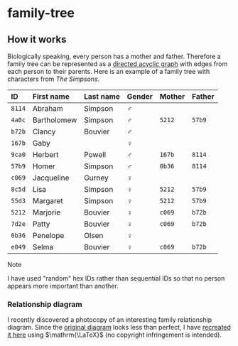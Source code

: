 # family-tree

## How it works

Biologically speaking, every person has a mother and father.
Therefore a family tree can be represented as a [directed acyclic graph][1] with edges from each person to their parents.
Here is an example of a family tree with characters from *The Simpsons*.

| ID     | First name  | Last name | Gender        | Mother | Father |
| :----- | :---------- | :-------- | :------------ | :----- | :----- |
| `8114` | Abraham     | Simpson   | :male_sign:   |        |        |
| `4a0c` | Bartholomew | Simpson   | :male_sign:   | `5212` | `57b9` |
| `b72b` | Clancy      | Bouvier   | :male_sign:   |        |        |
| `167b` | Gaby        |           | :female_sign: |        |        |
| `9ca0` | Herbert     | Powell    | :male_sign:   | `167b` | `8114` |
| `57b9` | Homer       | Simpson   | :male_sign:   | `0b36` | `8114` |
| `c069` | Jacqueline  | Gurney    | :female_sign: |        |        |
| `8c5d` | Lisa        | Simpson   | :female_sign: | `5212` | `57b9` |
| `55d3` | Margaret    | Simpson   | :female_sign: | `5212` | `57b9` |
| `5212` | Marjorie    | Bouvier   | :female_sign: | `c069` | `b72b` |
| `7d2e` | Patty       | Bouvier   | :female_sign: | `c069` | `b72b` |
| `0b36` | Penelope    | Olsen     | :female_sign: |        |        |
| `e049` | Selma       | Bouvier   | :female_sign: | `c069` | `b72b` |

> [!NOTE]
> I have used "random" hex IDs rather than sequential IDs so that no person appears more important than another.

### Relationship diagram

I recently discovered a photocopy of an interesting family relationship diagram.
Since the [original diagram][2] looks less than perfect, I have [recreated it here](./docs/relationship.pdf) using $\mathrm{\LaTeX}$ (no copyright infringement is intended).

<!-- Link definitions -->

[1]: <https://en.wikipedia.org/wiki/Directed_acyclic_graph> "Directed acyclic graph - Wikipedia"
[2]: <https://www.washingtonpost.com/news/wonk/wp/2015/11/26/a-great-big-guide-to-family-relations-you-never-understood/> "How to make sense of your family, in one chart - The Washington Post"
